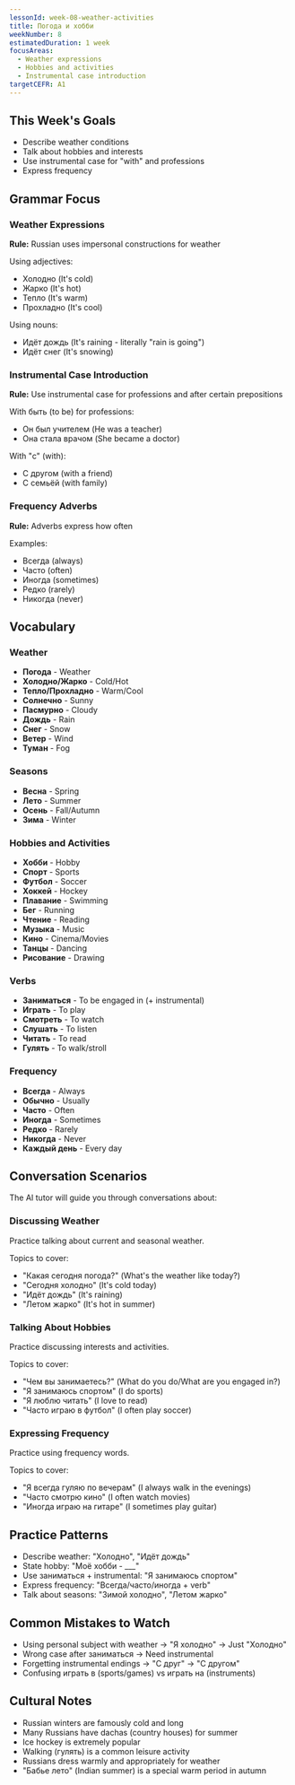 ```yaml
---
lessonId: week-08-weather-activities
title: Погода и хобби
weekNumber: 8
estimatedDuration: 1 week
focusAreas:
  - Weather expressions
  - Hobbies and activities
  - Instrumental case introduction
targetCEFR: A1
---
```


## This Week's Goals

- Describe weather conditions
- Talk about hobbies and interests
- Use instrumental case for "with" and professions
- Express frequency

## Grammar Focus

### Weather Expressions

**Rule:** Russian uses impersonal constructions for weather

Using adjectives:
- Холодно (It's cold)
- Жарко (It's hot)
- Тепло (It's warm)
- Прохладно (It's cool)

Using nouns:
- Идёт дождь (It's raining - literally "rain is going")
- Идёт снег (It's snowing)

### Instrumental Case Introduction

**Rule:** Use instrumental case for professions and after certain prepositions

With быть (to be) for professions:
- Он был учителем (He was a teacher)
- Она стала врачом (She became a doctor)

With "с" (with):
- С другом (with a friend)
- С семьёй (with family)

### Frequency Adverbs

**Rule:** Adverbs express how often

Examples:
- Всегда (always)
- Часто (often)
- Иногда (sometimes)
- Редко (rarely)
- Никогда (never)

## Vocabulary

### Weather
- **Погода** - Weather
- **Холодно/Жарко** - Cold/Hot
- **Тепло/Прохладно** - Warm/Cool
- **Солнечно** - Sunny
- **Пасмурно** - Cloudy
- **Дождь** - Rain
- **Снег** - Snow
- **Ветер** - Wind
- **Туман** - Fog

### Seasons
- **Весна** - Spring
- **Лето** - Summer
- **Осень** - Fall/Autumn
- **Зима** - Winter

### Hobbies and Activities
- **Хобби** - Hobby
- **Спорт** - Sports
- **Футбол** - Soccer
- **Хоккей** - Hockey
- **Плавание** - Swimming
- **Бег** - Running
- **Чтение** - Reading
- **Музыка** - Music
- **Кино** - Cinema/Movies
- **Танцы** - Dancing
- **Рисование** - Drawing

### Verbs
- **Заниматься** - To be engaged in (+ instrumental)
- **Играть** - To play
- **Смотреть** - To watch
- **Слушать** - To listen
- **Читать** - To read
- **Гулять** - To walk/stroll

### Frequency
- **Всегда** - Always
- **Обычно** - Usually
- **Часто** - Often
- **Иногда** - Sometimes
- **Редко** - Rarely
- **Никогда** - Never
- **Каждый день** - Every day

## Conversation Scenarios

The AI tutor will guide you through conversations about:

### Discussing Weather

Practice talking about current and seasonal weather.

Topics to cover:
- "Какая сегодня погода?" (What's the weather like today?)
- "Сегодня холодно" (It's cold today)
- "Идёт дождь" (It's raining)
- "Летом жарко" (It's hot in summer)

### Talking About Hobbies

Practice discussing interests and activities.

Topics to cover:
- "Чем вы занимаетесь?" (What do you do/What are you engaged in?)
- "Я занимаюсь спортом" (I do sports)
- "Я люблю читать" (I love to read)
- "Часто играю в футбол" (I often play soccer)

### Expressing Frequency

Practice using frequency words.

Topics to cover:
- "Я всегда гуляю по вечерам" (I always walk in the evenings)
- "Часто смотрю кино" (I often watch movies)
- "Иногда играю на гитаре" (I sometimes play guitar)

## Practice Patterns

- Describe weather: "Холодно", "Идёт дождь"
- State hobby: "Моё хобби - ___"
- Use заниматься + instrumental: "Я занимаюсь спортом"
- Express frequency: "Всегда/часто/иногда + verb"
- Talk about seasons: "Зимой холодно", "Летом жарко"

## Common Mistakes to Watch

- Using personal subject with weather → "Я холодно" → Just "Холодно"
- Wrong case after заниматься → Need instrumental
- Forgetting instrumental endings → "С друг" → "С другом"
- Confusing играть в (sports/games) vs играть на (instruments)

## Cultural Notes

- Russian winters are famously cold and long
- Many Russians have dachas (country houses) for summer
- Ice hockey is extremely popular
- Walking (гулять) is a common leisure activity
- Russians dress warmly and appropriately for weather
- "Бабье лето" (Indian summer) is a special warm period in autumn

